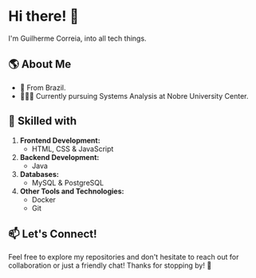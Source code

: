 # Hi there! 👋
I'm Guilherme Correia, into all tech things.
## 🌎 About Me
- 📍 From Brazil.
- 👨🏻‍💻 Currently pursuing Systems Analysis at Nobre University Center.
## 🚀 Skilled with
1. **Frontend Development:**
   - HTML, CSS & JavaScript
2. **Backend Development:**
   - Java
3. **Databases:**
   - MySQL & PostgreSQL
4. **Other Tools and Technologies:**
   - Docker
   - Git
## 📫 Let's Connect!
Feel free to explore my repositories and don't hesitate to reach out for collaboration or just a friendly chat!
Thanks for stopping by! 🚀
